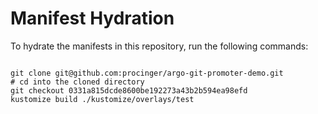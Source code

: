 
# Manifest Hydration

To hydrate the manifests in this repository, run the following commands:

```shell

git clone git@github.com:procinger/argo-git-promoter-demo.git
# cd into the cloned directory
git checkout 0331a815dcde8600be192273a43b2b594ea98efd
kustomize build ./kustomize/overlays/test
```